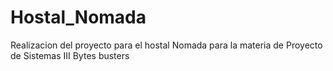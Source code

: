 # Hostal_Nomada
Realizacion del proyecto para el hostal Nomada para la materia de Proyecto de Sistemas III
Bytes busters